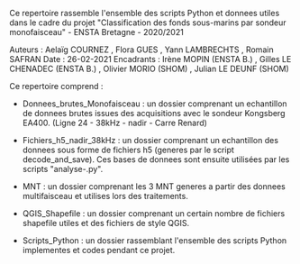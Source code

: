 Ce repertoire rassemble l'ensemble des scripts Python et donnees utiles dans le cadre du projet "Classification des fonds sous-marins par sondeur monofaisceau" - ENSTA Bretagne - 2020/2021

Auteurs : Aelaïg COURNEZ , Flora GUES , Yann LAMBRECHTS , Romain SAFRAN
Date : 26-02-2021
Encadrants : Irène MOPIN (ENSTA B.) , Gilles LE CHENADEC (ENSTA B.) , Olivier MORIO (SHOM) , Julian LE DEUNF (SHOM)

Ce repertoire comprend :

- Donnees_brutes_Monofaisceau : un dossier comprenant un echantillon de donnees brutes issues des acquisitions avec le sondeur Kongsberg EA400. (Ligne 24 - 38kHz - nadir - Carre Renard)

- Fichiers_h5_nadir_38kHz : un dossier comprenant un echantillon des donnees sous forme de fichiers h5 (generes par le script decode_and_save). Ces bases de donnees sont ensuite utilisées par les scripts "analyse-.py".

- MNT : un dossier comprenant les 3 MNT generes a partir des donnees multifaisceau et utilises lors des traitements.

- QGIS_Shapefile : un dossier comprenant un certain nombre de fichiers shapefile utiles et des fichiers de style QGIS.

- Scripts_Python : un dossier rassemblant l'ensemble des scripts Python implementes et codes pendant ce projet.

